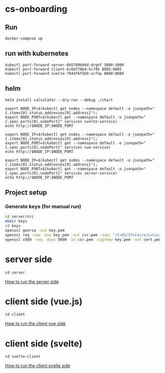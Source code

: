 # cs-onboarding

## Run
```
docker-compose up
```

## run with kubernetes
```
kubectl port-forward server-6b5789b94d-drghf 3000:3000
kubectl port-forward client-6c6bf78bd-kc74h 8085:8085
kubectl port-forward svelte-7944f6f5b9-xcfnp 8080:8080
```

## helm
```
helm install calculator --dry-run --debug ./chart 

export NODE_IP=$(kubectl get nodes --namespace default -o jsonpath="{.items[0].status.addresses[0].address}");
export NODE_PORT=$(kubectl get --namespace default -o jsonpath="{.spec.ports[0].nodePort}" services svelte-service)
echo http://$NODE_IP:$NODE_PORT

export NODE_IP=$(kubectl get nodes --namespace default -o jsonpath="{.items[0].status.addresses[0].address}");
export NODE_PORT=$(kubectl get --namespace default -o jsonpath="{.spec.ports[0].nodePort}" services vue-service)
echo http://$NODE_IP:$NODE_PORT

export NODE_IP=$(kubectl get nodes --namespace default -o jsonpath="{.items[0].status.addresses[0].address}");
export NODE_PORT=$(kubectl get --namespace default -o jsonpath="{.spec.ports[0].nodePort}" services server-service)
echo http://$NODE_IP:$NODE_PORT
```

## Project setup

### Generate keys (for manual run)
```bash
cd server/src
mkdir keys
cd keys
openssl genrsa -out key.pem
openssl req -new -key key.pem -out csr.pem -subj "/C=EG/ST=Cairo/L=Cairo/O=Codescalers/OU=IT/CN=calc"
openssl x509 -req -days 9999 -in csr.pem -signkey key.pem -out cert.pem

```

# server side
```
cd server
```
[How to run the server side](/server/README.md)


# client side (vue.js)
```
cd client
```
[How to run the client vue side](/client/README.md)


# client side (svelte)
```
cd svelte-client
```
[How to run the client svelte side](/svelte-client/README.md)






